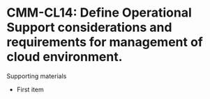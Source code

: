 # CMM-CL14:  	Define Operational Support considerations and requirements for management of cloud environment.	 

Supporting materials

* First item